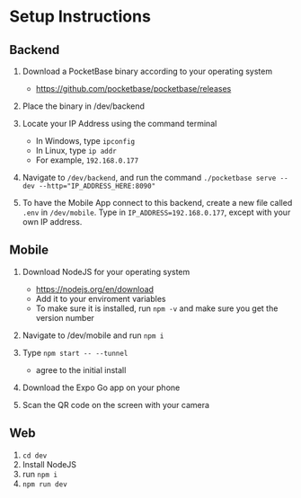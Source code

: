 
# Setup Instructions

## Backend

1. Download a PocketBase binary according to your operating system    
   - https://github.com/pocketbase/pocketbase/releases

2. Place the binary in /dev/backend

3. Locate your IP Address using the command terminal
   - In Windows, type `ipconfig`
   - In Linux, type `ip addr`
   - For example, `192.168.0.177`

4. Navigate to `/dev/backend`, and run the command `./pocketbase serve --dev --http="IP_ADDRESS_HERE:8090"`

5. To have the Mobile App connect to this backend, create a new file called `.env` in `/dev/mobile`. Type in `IP_ADDRESS=192.168.0.177`, except with your own IP address. 

## Mobile

1. Download NodeJS for your operating system
   - https://nodejs.org/en/download
   - Add it to your enviroment variables
   - To make sure it is installed, run `npm -v` and make sure you get the version number

2. Navigate to /dev/mobile and run `npm i`

3. Type `npm start -- --tunnel`
   - agree to the initial install

4. Download the Expo Go app on your phone

5. Scan the QR code on the screen with your camera

## Web

1. `cd dev`
2. Install NodeJS
3. run `npm i`
4. `npm run dev`

